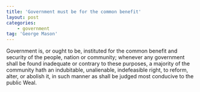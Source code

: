 ```yaml
---
title: 'Government must be for the common benefit'
layout: post
categories:
    - government
tag: 'George Mason'
---
```


Government is, or ought to be, instituted for the common benefit and security of the people, nation or community; whenever any government shall be found inadequate or contrary to these purposes, a majority of the community hath an indubitable, unalienable, indefeasible right, to reform, alter, or abolish it, in such manner as shall be judged most conducive to the public Weal.